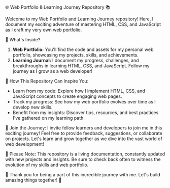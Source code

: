 🌐 Web Portfolio & Learning Journey Repository 📚

Welcome to my Web Portfolio and Learning Journey repository! Here, I document my exciting adventure of mastering HTML, CSS, and JavaScript as I craft my very own web portfolio.

🚀 What's Inside?

1. **Web Portfolio:** You'll find the code and assets for my personal web portfolio, showcasing my projects, skills, and achievements.
2. **Learning Journal:** I document my progress, challenges, and breakthroughs in learning HTML, CSS, and JavaScript. Follow my journey as I grow as a web developer!

📝 How This Repository Can Inspire You:

- Learn from my code: Explore how I implement HTML, CSS, and JavaScript concepts to create engaging web pages.
- Track my progress: See how my web portfolio evolves over time as I develop new skills.
- Benefit from my insights: Discover tips, resources, and best practices I've gathered on my learning path.
  
🌟 Join the Journey:
I invite fellow learners and developers to join me in this exciting journey! Feel free to provide feedback, suggestions, or collaborate on projects. Let's learn and grow together as we dive into the vast world of web development!

📌 Please Note:
This repository is a living documentation, constantly updated with new projects and insights. Be sure to check back often to witness the evolution of my skills and web portfolio.

🙏 Thank you for being a part of this incredible journey with me. Let's build amazing things together! 🚀
